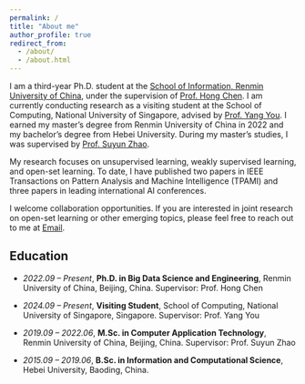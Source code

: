 ```yaml
---
permalink: /
title: "About me"
author_profile: true
redirect_from: 
  - /about/
  - /about.html
---
```


I am a third-year Ph.D. student at the [School of Information, Renmin University of China](http://info.ruc.edu.cn/), under the supervision of [Prof. Hong Chen](https://scholar.google.com/citations?user=FJVLD1oAAAAJ&hl=en). I am currently conducting research as a visiting student at the School of Computing, National University of Singapore, advised by [Prof. Yang You](https://scholar.google.com/citations?user=jF4dPZwAAAAJ&hl=en). I earned my master’s degree from Renmin University of China in 2022 and my bachelor’s degree from Hebei University. During my master’s studies, I was supervised by [Prof. Suyun Zhao](https://scholar.google.com/citations?hl=en&user=Nbvw280AAAAJ&view_op=list_works&sortby=pubdate).

My research focuses on unsupervised learning, weakly supervised learning, and open-set learning. To date, I have published two papers in IEEE Transactions on Pattern Analysis and Machine Intelligence (TPAMI) and three papers in leading international AI conferences.

I welcome collaboration opportunities. If you are interested in joint research on open-set learning or other emerging topics, please feel free to reach out to me at [Email](mailto:du_pan@163.com).

<h2 id="education">Education</h2>

- *2022.09 – Present*, **Ph.D. in Big Data Science and Engineering**, Renmin University of China, Beijing, China. Supervisor: Prof. Hong Chen

- *2024.09 – Present*, **Visiting Student**, School of Computing, National University of Singapore, Singapore. Supervisor: Prof. Yang You

- *2019.09 – 2022.06*, **M.Sc. in Computer Application Technology**, Renmin University of China, Beijing, China. Supervisor: Prof. Suyun Zhao

- *2015.09 – 2019.06*, **B.Sc. in Information and Computational Science**, Hebei University, Baoding, China.


